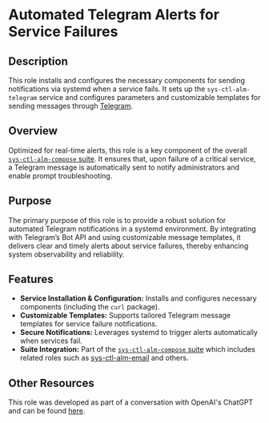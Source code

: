 # Automated Telegram Alerts for Service Failures

## Description

This role installs and configures the necessary components for sending notifications via systemd when a service fails. It sets up the `sys-ctl-alm-telegram` service and configures parameters and customizable templates for sending messages through [Telegram](https://telegram.org).

## Overview

Optimized for real-time alerts, this role is a key component of the overall [`sys-ctl-alm-compose` suite](../). It ensures that, upon failure of a critical service, a Telegram message is automatically sent to notify administrators and enable prompt troubleshooting.

## Purpose

The primary purpose of this role is to provide a robust solution for automated Telegram notifications in a systemd environment. By integrating with Telegram’s Bot API and using customizable message templates, it delivers clear and timely alerts about service failures, thereby enhancing system observability and reliability.

## Features

- **Service Installation & Configuration:** Installs and configures necessary components (including the `curl` package).
- **Customizable Templates:** Supports tailored Telegram message templates for service failure notifications.
- **Secure Notifications:** Leverages systemd to trigger alerts automatically when services fail.
- **Suite Integration:** Part of the [`sys-ctl-alm-compose` suite](../) which includes related roles such as [sys-ctl-alm-email](../sys-ctl-alm-email/README.md) and others.
  
## Other Resources

This role was developed as part of a conversation with OpenAI's ChatGPT and can be found [here](https://chat.openai.com/share/96e4ca12-0888-41c0-9cfc-29c0180f0dba).
